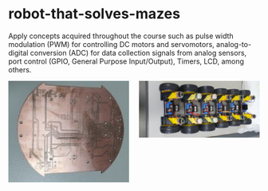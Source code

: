 # robot-that-solves-mazes
Apply concepts acquired throughout the course such as pulse width modulation (PWM) for controlling DC motors and servomotors, analog-to-digital conversion (ADC) for data collection signals from analog sensors, port control (GPIO, General Purpose Input/Output), Timers, LCD, among others.

<div style="display: flex; justify-content: space-between;">
  <img src="https://github.com/ThiagoLahass/robot-that-solves-mazes/blob/bd134505da17be8866e695be7ffaac8328ec2ef7/images/robotic1.jpeg" style="width: 48%; object-fit: cover;" />
  <img src="https://github.com/ThiagoLahass/robot-that-solves-mazes/blob/b2964947acf20478596f60ea1d3436659ea97d3c/images/robotic2.jpeg" style="width: 48%; height: 300%; object-fit: cover;" />
</div>